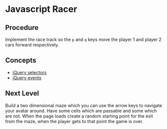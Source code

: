# Javascript Racer

## Procedure

Implement the race track so the `p` and `q` keys move the player 1 and player 2 cars forward respectively.


## Concepts

* [jQuery selectors](https://api.jquery.com/category/selectors/)
* [jQuery events](https://api.jquery.com/category/events/)


## Next Level

Build a two dimensional maze which you can use the arrow keys to navigate your avatar around. Have some cells which are passable and some which are not. When the page loads create a random starting point for the exit from the maze, when the player gets to that point the game is over.

